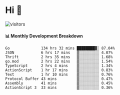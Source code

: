 # Hi 👋
 
![visitors](https://visitor-badge.glitch.me/badge?page_id=sorcererxw.sorcererx)

#### 📊 Monthly Development Breakdown

<!--START_SECTION:waka-->
```text
Go              134 hrs 32 mins ████████▓░ 87.04%
JSON            6 hrs 17 mins   ▒░░░░░░░░░ 4.07%
Thrift          2 hrs 35 mins   ▒░░░░░░░░░ 1.68%
go.mod          2 hrs 22 mins   ▒░░░░░░░░░ 1.54%
TypeScript      2 hrs 4 mins    ▒░░░░░░░░░ 1.34%
ActionScript    1 hr 17 mins    ▒░░░░░░░░░ 0.83%
Text            1 hr 10 mins    ▒░░░░░░░░░ 0.76%
Protocol Buffer 43 mins         ▒░░░░░░░░░ 0.47%
Assembly        41 mins         ▒░░░░░░░░░ 0.45%
ActionScript 3  33 mins         ▒░░░░░░░░░ 0.36%
```
<!--END_SECTION:waka-->
